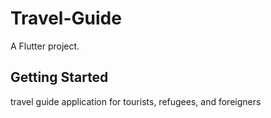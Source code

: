 # Travel-Guide

A Flutter project.

## Getting Started

travel guide application for tourists, refugees, and foreigners
